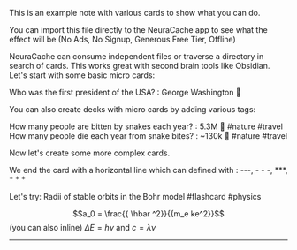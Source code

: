 This is an example note with various cards to show what you can do.

You can import this file directly to the NeuraCache app to see what the effect will be
(No Ads, No Signup, Generous Free Tier, Offline)

NeuraCache can consume independent files or traverse a directory in search of cards. This works great with second brain tools like Obsidian.
Let's start with some basic micro cards:

Who was the first president of the USA? : George Washington 🧠

You can also create decks with micro cards by adding various tags:

How many people are bitten by snakes each year? : 5.3M 🧠 #nature #travel
How many people die each year from snake bites? : ~130k 🧠 #nature #travel

Now let's create some more complex cards.

We end the card with a horizontal line which can defined with :
\-\-\-, \- \- \-, \*\*\*, \* \* \*

Let's try:
Radii of stable orbits in the Bohr model #flashcard #physics

$$a_0  = \frac{{ \hbar ^2}}{{m_e ke^2}}$$
(you can also inline) $\Delta E = h\nu$ and $c = \lambda \nu$

- - -

